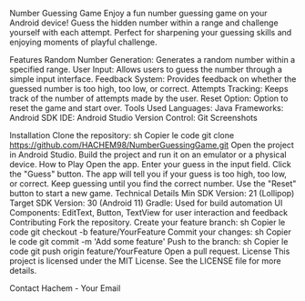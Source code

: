 Number Guessing Game
Enjoy a fun number guessing game on your Android device! Guess the hidden number within a range and challenge yourself with each attempt. Perfect for sharpening your guessing skills and enjoying moments of playful challenge.

Features
Random Number Generation: Generates a random number within a specified range.
User Input: Allows users to guess the number through a simple input interface.
Feedback System: Provides feedback on whether the guessed number is too high, too low, or correct.
Attempts Tracking: Keeps track of the number of attempts made by the user.
Reset Option: Option to reset the game and start over.
Tools Used
Languages: Java
Frameworks: Android SDK
IDE: Android Studio
Version Control: Git
Screenshots


Installation
Clone the repository:
sh
Copier le code
git clone https://github.com/HACHEM98/NumberGuessingGame.git
Open the project in Android Studio.
Build the project and run it on an emulator or a physical device.
How to Play
Open the app.
Enter your guess in the input field.
Click the "Guess" button.
The app will tell you if your guess is too high, too low, or correct.
Keep guessing until you find the correct number.
Use the "Reset" button to start a new game.
Technical Details
Min SDK Version: 21 (Lollipop)
Target SDK Version: 30 (Android 11)
Gradle: Used for build automation
UI Components: EditText, Button, TextView for user interaction and feedback
Contributing
Fork the repository.
Create your feature branch:
sh
Copier le code
git checkout -b feature/YourFeature
Commit your changes:
sh
Copier le code
git commit -m 'Add some feature'
Push to the branch:
sh
Copier le code
git push origin feature/YourFeature
Open a pull request.
License
This project is licensed under the MIT License. See the LICENSE file for more details.

Contact
Hachem - Your Email
